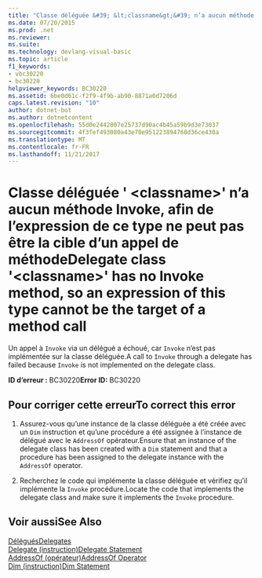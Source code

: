 ```yaml
---
title: "Classe déléguée &#39; &lt;classname&gt;&#39; n’a aucun méthode Invoke, afin de l’expression de ce type ne peut pas être la cible d’un appel de méthode"
ms.date: 07/20/2015
ms.prod: .net
ms.reviewer: 
ms.suite: 
ms.technology: devlang-visual-basic
ms.topic: article
f1_keywords:
- vbc30220
- bc30220
helpviewer_keywords: BC30220
ms.assetid: 6be0d61c-f2f9-4f9b-ab90-8871a0d7206d
caps.latest.revision: "10"
author: dotnet-bot
ms.author: dotnetcontent
ms.openlocfilehash: 55d0e2442807e25737d90ac4b45a59b9d3e73037
ms.sourcegitcommit: 4f3fef493080a43e70e951223894768d36ce430a
ms.translationtype: MT
ms.contentlocale: fr-FR
ms.lasthandoff: 11/21/2017
---
```

# <a name="delegate-class-39ltclassnamegt39-has-no-invoke-method-so-an-expression-of-this-type-cannot-be-the-target-of-a-method-call"></a><span data-ttu-id="7c444-102">Classe déléguée &#39; &lt;classname&gt;&#39; n’a aucun méthode Invoke, afin de l’expression de ce type ne peut pas être la cible d’un appel de méthode</span><span class="sxs-lookup"><span data-stu-id="7c444-102">Delegate class &#39;&lt;classname&gt;&#39; has no Invoke method, so an expression of this type cannot be the target of a method call</span></span>
<span data-ttu-id="7c444-103">Un appel à `Invoke` via un délégué a échoué, car `Invoke` n’est pas implémentée sur la classe déléguée.</span><span class="sxs-lookup"><span data-stu-id="7c444-103">A call to `Invoke` through a delegate has failed because `Invoke` is not implemented on the delegate class.</span></span>  
  
 <span data-ttu-id="7c444-104">**ID d’erreur :** BC30220</span><span class="sxs-lookup"><span data-stu-id="7c444-104">**Error ID:** BC30220</span></span>  
  
## <a name="to-correct-this-error"></a><span data-ttu-id="7c444-105">Pour corriger cette erreur</span><span class="sxs-lookup"><span data-stu-id="7c444-105">To correct this error</span></span>  
  
1.  <span data-ttu-id="7c444-106">Assurez-vous qu’une instance de la classe déléguée a été créée avec un `Dim` instruction et qu’une procédure a été assignée à l’instance de délégué avec le `AddressOf` opérateur.</span><span class="sxs-lookup"><span data-stu-id="7c444-106">Ensure that an instance of the delegate class has been created with a `Dim` statement and that a procedure has been assigned to the delegate instance with the `AddressOf` operator.</span></span>  
  
2.  <span data-ttu-id="7c444-107">Recherchez le code qui implémente la classe déléguée et vérifiez qu’il implémente la `Invoke` procédure.</span><span class="sxs-lookup"><span data-stu-id="7c444-107">Locate the code that implements the delegate class and make sure it implements the `Invoke` procedure.</span></span>  
  
## <a name="see-also"></a><span data-ttu-id="7c444-108">Voir aussi</span><span class="sxs-lookup"><span data-stu-id="7c444-108">See Also</span></span>  
 [<span data-ttu-id="7c444-109">Délégués</span><span class="sxs-lookup"><span data-stu-id="7c444-109">Delegates</span></span>](../../../visual-basic/programming-guide/language-features/delegates/index.md)  
 [<span data-ttu-id="7c444-110">Delegate (instruction)</span><span class="sxs-lookup"><span data-stu-id="7c444-110">Delegate Statement</span></span>](../../../visual-basic/language-reference/statements/delegate-statement.md)  
 [<span data-ttu-id="7c444-111">AddressOf (opérateur)</span><span class="sxs-lookup"><span data-stu-id="7c444-111">AddressOf Operator</span></span>](../../../visual-basic/language-reference/operators/addressof-operator.md)  
 [<span data-ttu-id="7c444-112">Dim (instruction)</span><span class="sxs-lookup"><span data-stu-id="7c444-112">Dim Statement</span></span>](../../../visual-basic/language-reference/statements/dim-statement.md)
